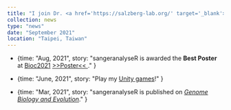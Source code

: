 ```yaml
---
title: "I join Dr. <a href='https://salzberg-lab.org/' target='_blank'>Steven Salzberg</a>'s and Dr. <a href='http://ccb.jhu.edu/people/mpertea/' target='_blank'>Mihaela Pertea</a>'s lab as a CS Ph.D. student at the Johns Hopkins University."
collection: news
type: "news"
date: "September 2021"
location: "Taipei, Taiwan"
---
```


  - {time: "Aug, 2021", story: "sangeranalyseR is awarded the <strong>Best Poster</strong> at <a href='https://bioc2021.bioconductor.org/' target='_blank'>Bioc2021</a> <a href='https://f1000research.com/posters/10-888' target='_blank'> >>Poster<< </a>." }

  - {time: "June, 2021", story: "Play my <a href='https://khchao.com/projects/' target='_blank'>Unity games</a>!" }

  - {time: "Mar, 2021", story: "sangeranalyseR is published on <i><a href='https://doi.org/10.1093/gbe/evab028' target='_blank'>Genome Biology and Evolution</a></i>." }
